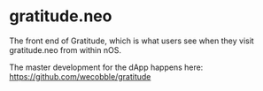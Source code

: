 # gratitude.neo
The front end of Gratitude, which is what users see when they visit gratitude.neo from within nOS.

The master development for the dApp happens here: https://github.com/wecobble/gratitude
